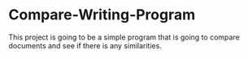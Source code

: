 # Compare-Writing-Program
This project is going to be a simple program that is going to compare documents and see if there is any similarities.
